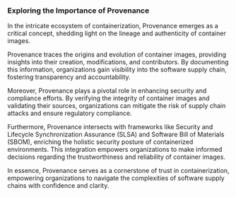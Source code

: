 ### Exploring the Importance of Provenance  

In the intricate ecosystem of containerization, Provenance emerges as a critical concept, shedding light on the lineage and authenticity of container images. 

Provenance traces the origins and evolution of container images, providing insights into their creation, modifications, and contributors. By documenting this information, organizations gain visibility into the software supply chain, fostering transparency and accountability. 

Moreover, Provenance plays a pivotal role in enhancing security and compliance efforts. By verifying the integrity of container images and validating their sources, organizations can mitigate the risk of supply chain attacks and ensure regulatory compliance. 

Furthermore, Provenance intersects with frameworks like Security and Lifecycle Synchronization Assurance (SLSA) and Software Bill of Materials (SBOM), enriching the holistic security posture of containerized environments. This integration empowers organizations to make informed decisions regarding the trustworthiness and reliability of container images. 

In essence, Provenance serves as a cornerstone of trust in containerization, empowering organizations to navigate the complexities of software supply chains with confidence and clarity. 